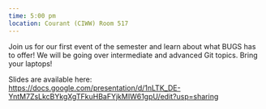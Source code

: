 ```yaml
---
time: 5:00 pm
location: Courant (CIWW) Room 517
---
```

Join us for our first event of the semester and learn about what BUGS has to offer!
We will be going over intermediate and advanced Git topics. Bring your laptops!

Slides are available here: https://docs.google.com/presentation/d/1nLTK_DE-YntM7ZsLkcBYkgXgTFkuHBaFYjkMIW61gpU/edit?usp=sharing
